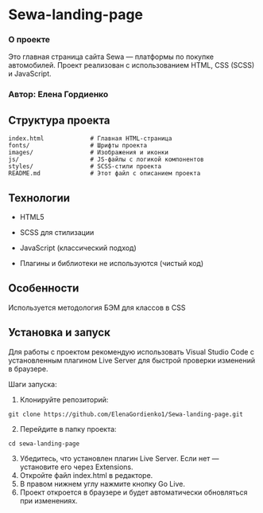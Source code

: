 # Sewa-landing-page

### О проекте
Это главная страница сайта Sewa — платформы по покупке автомобилей. Проект реализован с использованием HTML, CSS (SCSS) и JavaScript.
### Автор: Елена Гордиенко

## Структура проекта

```
index.html             # Главная HTML-страница
fonts/                 # Шрифты проекта
images/                # Изображения и иконки
js/                    # JS-файлы с логикой компонентов
styles/                # SCSS-стили проекта
README.md              # Этот файл с описанием проекта
```

## Технологии

- HTML5

- SCSS для стилизации

- JavaScript (классический подход)

- Плагины и библиотеки не используются (чистый код)

## Особенности

Используется методология БЭМ для классов в CSS

## Установка и запуск

Для работы с проектом рекомендую использовать Visual Studio Code с установленным плагином Live Server для быстрой проверки изменений в браузере.

Шаги запуска:

1. Клонируйте репозиторий:
```
git clone https://github.com/ElenaGordienko1/Sewa-landing-page.git
```
2. Перейдите в папку проекта:
```
cd sewa-landing-page
```
3. Убедитесь, что установлен плагин Live Server. Если нет — установите его через Extensions.
4. Откройте файл index.html в редакторе.
5. В правом нижнем углу нажмите кнопку Go Live.
6. Проект откроется в браузере и будет автоматически обновляться при изменениях.
